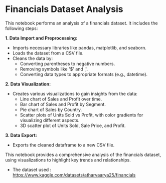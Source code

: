 # **Financials Dataset Analysis**

This notebook performs an analysis of a financials dataset. It includes the following steps:

**1. Data Import and Preprocessing:**

* Imports necessary libraries like pandas, matplotlib, and seaborn.
* Loads the dataset from a CSV file.
* Cleans the data by:
    * Converting parentheses to negative numbers.
    * Removing symbols like '$' and ','.
    * Converting data types to appropriate formats (e.g., datetime).

**2. Data Visualization:**

* Creates various visualizations to gain insights from the data:
    * Line chart of Sales and Profit over time.
    * Bar chart of Sales and Profit by Segment.
    * Pie chart of Sales by Country.
    * Scatter plots of Units Sold vs Profit, with color gradients for visualizing different aspects.
    * 3D scatter plot of Units Sold, Sale Price, and Profit.


**3. Data Export:**

* Exports the cleaned dataframe to a new CSV file.

This notebook provides a comprehensive analysis of the financials dataset, using visualizations to highlight key trends and relationships.


- The dataset used : https://www.kaggle.com/datasets/atharvaarya25/financials